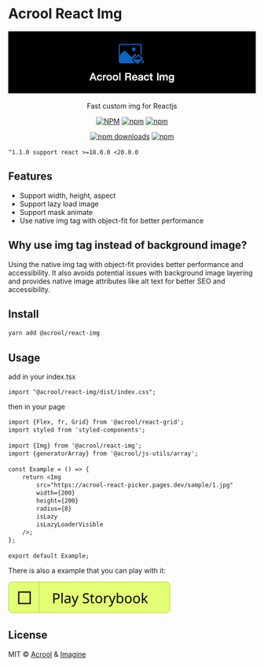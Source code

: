 # Acrool React Img

<a href="https://acrool-react-img.pages.dev/" title="Acrool React Img - Fast custom img for Reactjs">
    <img src="https://raw.githubusercontent.com/acrool/acrool-react-img/main/example/public/og.webp" alt="Acrool React Img Logo"/>
</a>

<p align="center">
    Fast custom img for Reactjs
</p>

<div align="center">

[![NPM](https://img.shields.io/npm/v/@acrool/react-img.svg?style=for-the-badge)](https://www.npmjs.com/package/@acrool/react-img)
[![npm](https://img.shields.io/bundlejs/size/@acrool/react-img?style=for-the-badge)](https://github.com/acrool/@acrool/react-img/blob/main/LICENSE)
[![npm](https://img.shields.io/npm/l/@acrool/react-img?style=for-the-badge)](https://github.com/acrool/react-img/blob/main/LICENSE)

[![npm downloads](https://img.shields.io/npm/dm/@acrool/react-img.svg?style=for-the-badge)](https://www.npmjs.com/package/@acrool/react-img)
[![npm](https://img.shields.io/npm/dt/@acrool/react-img.svg?style=for-the-badge)](https://www.npmjs.com/package/@acrool/react-img)

</div>


`^1.1.0 support react >=18.0.0 <20.0.0`

## Features

- Support width, height, aspect
- Support lazy load image
- Support mask animate
- Use native img tag with object-fit for better performance

## Why use img tag instead of background image?

Using the native img tag with object-fit provides better performance and accessibility. It also avoids potential issues with background image layering and provides native image attributes like alt text for better SEO and accessibility.


## Install

```bash
yarn add @acrool/react-img
```

## Usage

add in your index.tsx
```tst
import "@acrool/react-img/dist/index.css";
```

then in your page
```tsx
import {Flex, fr, Grid} from '@acrool/react-grid';
import styled from 'styled-components';

import {Img} from '@acrool/react-img';
import {generatorArray} from '@acrool/js-utils/array';

const Example = () => {
    return <Img
        src="https://acrool-react-picker.pages.dev/sample/1.jpg"
        width={200}
        height={200}
        radius={8}
        isLazy
        isLazyLoaderVisible
    />;
};

export default Example;

```



There is also a example that you can play with it:

[![Play react-editext-example](https://raw.githubusercontent.com/acrool/acrool-react-img/main/play-in-example-button.svg)](https://acrool-react-img.pages.dev)


## License

MIT © [Acrool](https://github.com/acrool) & [Imagine](https://github.com/imagine10255)
